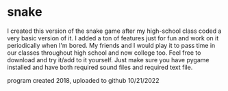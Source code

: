 # snake

I created this version of the snake game after my high-school class coded a very basic version of it. I added a ton of features just for fun and work on it periodically when I'm bored. My friends and I would play it to pass time in our classes throughout high school and now college too. Feel free to download and try it/add to it yourself. Just make sure you have pygame installed and have both required sound files and required text file.

program created 2018, uploaded to github 10/21/2022
